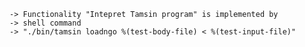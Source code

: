 
    -> Functionality "Intepret Tamsin program" is implemented by
    -> shell command
    -> "./bin/tamsin loadngo %(test-body-file) < %(test-input-file)"

